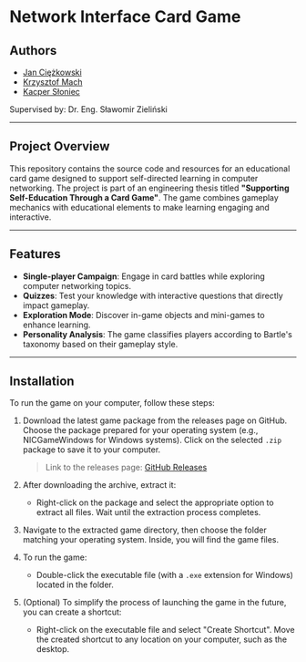 # Network Interface Card Game

## Authors

- [Jan Ciężkowski](https://github.com/jciezkowski)
- [Krzysztof Mach](https://github.com/MadMach420)
- [Kacper Słoniec](https://github.com/Kasl0)

Supervised by: Dr. Eng. Sławomir Zieliński

---

## Project Overview

This repository contains the source code and resources for an educational card game designed to support self-directed learning in computer networking. The project is part of an engineering thesis titled **"Supporting Self-Education Through a Card Game"**. The game combines gameplay mechanics with educational elements to make learning engaging and interactive.

---

## Features

- **Single-player Campaign**: Engage in card battles while exploring computer networking topics.
- **Quizzes**: Test your knowledge with interactive questions that directly impact gameplay.
- **Exploration Mode**: Discover in-game objects and mini-games to enhance learning.
- **Personality Analysis**: The game classifies players according to Bartle's taxonomy based on their gameplay style.

---

## Installation

To run the game on your computer, follow these steps:

1. Download the latest game package from the releases page on GitHub. Choose the package prepared for your operating system (e.g., NICGameWindows for Windows systems). Click on the selected `.zip` package to save it to your computer.

   > Link to the releases page: [GitHub Releases](https://github.com/Kasl0/Network_Interface_Card_Game/releases)

2. After downloading the archive, extract it:
   - Right-click on the package and select the appropriate option to extract all files. Wait until the extraction process completes.

3. Navigate to the extracted game directory, then choose the folder matching your operating system. Inside, you will find the game files.

4. To run the game:
   - Double-click the executable file (with a `.exe` extension for Windows) located in the folder.

5. (Optional) To simplify the process of launching the game in the future, you can create a shortcut:
   - Right-click on the executable file and select "Create Shortcut". Move the created shortcut to any location on your computer, such as the desktop.
